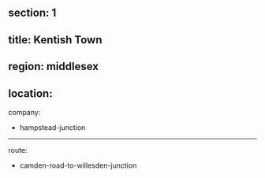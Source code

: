 section: 1
----
title: Kentish Town
----
region: middlesex
----
location: 
----
company:
- hampstead-junction
----
route:
- camden-road-to-willesden-junction

